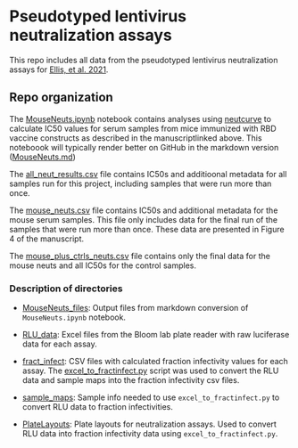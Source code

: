 # Pseudotyped lentivirus neutralization assays

This repo includes all data from the pseudotyped lentivirus neutralization assays for [Ellis, et al. 2021](). 

## Repo organization

The [MouseNeuts.ipynb](https://github.com/jbloomlab/RBD_nanoparticle_vaccine/blob/main/MouseNeuts.ipynb) notebook contains analyses using [neutcurve](https://jbloomlab.github.io/neutcurve/) to calculate IC50 values for serum samples from mice immunized with RBD vaccine constructs as described in the manuscriptlinked above. This noteboook will typically render better on GitHub in the markdown version ([MouseNeuts.md](https://github.com/jbloomlab/RBD_nanoparticle_vaccine/blob/main/MouseNeuts.md)) 

The [all_neut_results.csv](https://github.com/jbloomlab/RBD_nanoparticle_vaccine/blob/main/all_neut_results.csv) file contains IC50s and additioonal metadata for all samples run for this project, including samples that were run more than once.

The [mouse_neuts.csv](https://github.com/jbloomlab/RBD_nanoparticle_vaccine/blob/main/mouse_neuts.csv) file contains IC50s and additional metadata for the mouse serum samples. This file only includes data for the final run of the samples that were run more than once. These data are presented in Figure 4 of the manuscript.

The [mouse_plus_ctrls_neuts.csv](https://github.com/jbloomlab/RBD_nanoparticle_vaccine/blob/main/mouse_plus_ctrls_neuts.csv) file contains only the final data for the mouse neuts and all IC50s for the control samples. 

### Description of directories

* [MouseNeuts_files](https://github.com/jbloomlab/RBD_nanoparticle_vaccine/tree/main/MouseNeuts_files): Output files from markdown conversion of `MouseNeuts.ipynb` notebook.

* [RLU_data](https://github.com/jbloomlab/RBD_nanoparticle_vaccine/tree/main/RLU_data): Excel files from the Bloom lab plate reader with raw luciferase data for each assay.

* [fract_infect](https://github.com/jbloomlab/RBD_nanoparticle_vaccine/tree/main/fract_infect): CSV files with calculated fraction infectivity values for each assay. The [excel_to_fractinfect.py](https://github.com/jbloomlab/RBD_nanoparticle_vaccine/blob/main/excel_to_fractinfect.py) script was used to convert the RLU data and sample maps into the fraction infectivity csv files.

* [sample_maps](https://github.com/jbloomlab/RBD_nanoparticle_vaccine/tree/main/sample_maps): Sample info needed to use `excel_to_fractinfect.py` to convert RLU data to fraction infectivities.

* [PlateLayouts](https://github.com/jbloomlab/RBD_nanoparticle_vaccine/tree/main/PlateLayouts): Plate layouts for neutralization assays. Used to convert RLU data into fraction infectivity data using `excel_to_fractinfect.py`.

 
